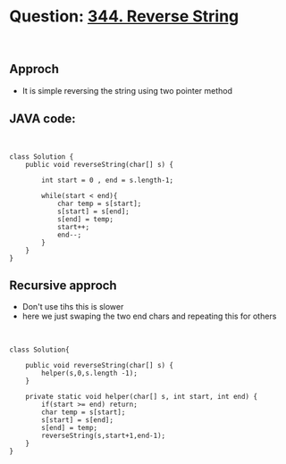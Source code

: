 # Question: [344. Reverse String](https://leetcode.com/problems/reverse-string/)

<br>

## Approch

- It is simple reversing the string using two pointer method

## JAVA code:

<br>

    class Solution {
        public void reverseString(char[] s) {

            int start = 0 , end = s.length-1;

            while(start < end){
                char temp = s[start];
                s[start] = s[end];
                s[end] = temp;
                start++;
                end--;
            }
        }
    }

## Recursive approch

- Don't use tihs this is slower
- here we just swaping the two end chars and repeating this for others

<br>

    class Solution{

        public void reverseString(char[] s) {
            helper(s,0,s.length -1);
        }

        private static void helper(char[] s, int start, int end) {
            if(start >= end) return;
            char temp = s[start];
            s[start] = s[end];
            s[end] = temp;
            reverseString(s,start+1,end-1);
        }
    }
